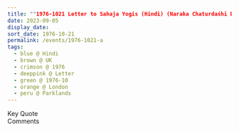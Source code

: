 ```yaml
---
title: ""1976-1021 Letter to Sahaja Yogis (Hindi) (Naraka Chaturdaśhī Day), Diwālī, 2, Parklands, Ice House Wood, Hurst Green, Oxted, Surrey, UK
date: 2023-09-05
display_date: 
sort_date: 1976-10-21
permalink: /events/1976-1021-a
tags:
  - blue @ Hindi
  - brown @ UK
  - crimson @ 1976
  - deeppink @ Letter
  - green @ 1976-10
  - orange @ London
  - peru @ Parklands
---
```


<wave-list>
  <list-title color="green" width="75">Key Quote</list-title>
  <list-item color="BlanchedAlmond"  width="200"></list-item>
  <list-item color="Lavender"></list-item>
  <list-item color="BlanchedAlmond"></list-item>
</wave-list>

<br>

<wave-list>
  <list-title color="green" width="75">Comments</list-title>
  <list-item color="BlanchedAlmond"  width="200"></list-item>
  <list-item color="Lavender"></list-item>
  <list-item color="BlanchedAlmond"></list-item>
</wave-list>